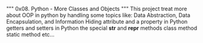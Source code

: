 """
	0x08. Python - More Classes and Objects
"""
	This project treat more about OOP in python by handling some topics
	like:
	Data Abstraction, Data Encapsulation, and Information Hiding
	attribute and a property in Python
	getters and setters in Python
	the special __str__ and __repr__ methods
	class method
	static method
	etc...
